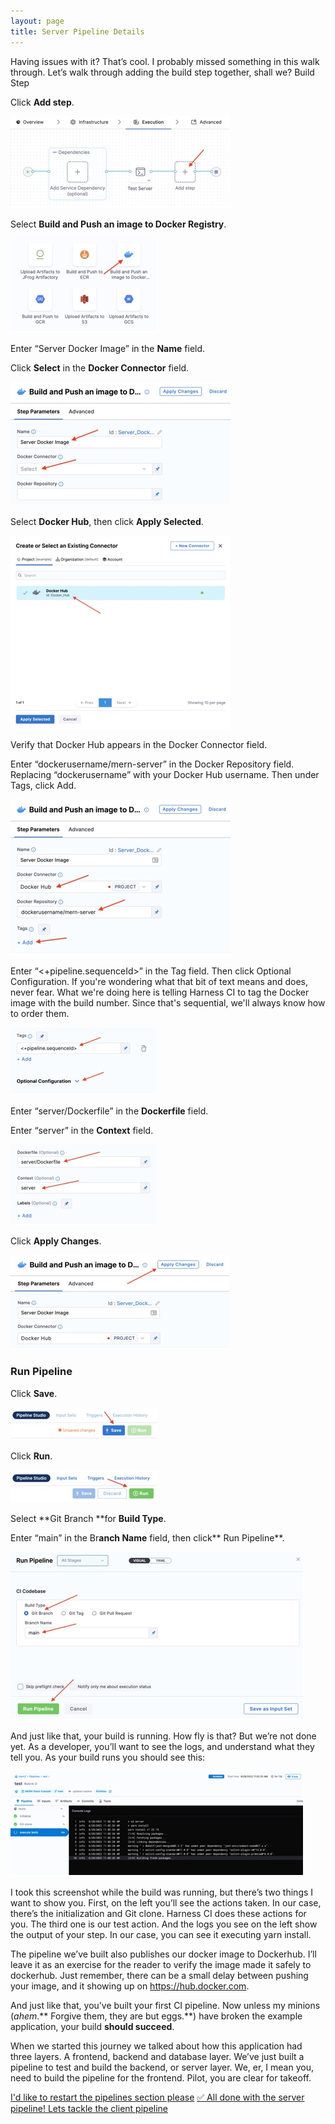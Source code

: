 ```yaml
---
layout: page
title: Server Pipeline Details
---
```


Having issues with it? That’s cool. I probably missed something in this walk through. Let’s walk through adding the build step together, shall we? 
Build Step

Click **Add step**.
 
![](../assets/images/image049.jpg)

Select **Build and Push an image to Docker Registry**.
 
![](../assets/images/image050.jpg)

Enter “Server Docker Image” in the **Name** field.

Click **Select** in the **Docker Connector** field.
 
![](../assets/images/image051.jpg)

Select **Docker Hub**, then click **Apply Selected**.
 
![](../assets/images/image052.jpg)

Verify that Docker Hub appears in the Docker Connector field.

Enter “dockerusername/mern-server” in the Docker Repository field. Replacing “dockerusername” with your Docker Hub username. Then under Tags, click Add.
 
![](../assets/images/image053.jpg)

Enter “<+pipeline.sequenceId>” in the Tag field. Then click Optional Configuration. If you're wondering what that bit of text means and does, never fear. What we're doing here is telling Harness CI to tag the Docker image with the build number. Since that's sequential, we'll always know how to order them.
 
![](../assets/images/image054.jpg)

Enter “server/Dockerfile” in the **Dockerfile** field.

Enter “server” in the **Context** field.
 
![](../assets/images/image055.jpg)

Click **Apply Changes**.
 
![](../assets/images/image056.jpg)

### Run Pipeline

Click **Save**.
 
![](../assets/images/image057.jpg)

Click **Run**.
 
![](../assets/images/image058.jpg)

Select **Git Branch **for **Build Type**.

Enter “main” in the Br**anch Name** field, then click** Run Pipeline**.
 
![](../assets/images/image059.jpg)

And just like that, your build is running. How fly is that? But we’re not done yet. As a developer, you’ll want to see the logs, and understand what they tell you. As your build runs you should see this:
 
![](../assets/images/image060.jpg)

I took this screenshot while the build was running, but there’s two things I want to show you. First, on the left you’ll see the actions taken. In our case, there’s the initialization and Git clone. Harness CI does these actions for you. The third one is our test action. And the logs you see on the left show the output of your step. In our case, you can see it executing yarn install. 

The pipeline we’ve built also publishes our docker image to Dockerhub. I’ll leave it as an exercise for the reader to verify the image made it safely to dockerhub. Just remember, there can be a small delay between pushing your image, and it showing up on https://hub.docker.com. 

And just like that, you’ve built your first CI pipeline. Now unless my minions (*ahem*.** Forgive them, they are but eggs.**) have broken the example application, your build **should succeed**. 
 
When we started this journey we talked about how this application had three layers. A frontend, backend and database layer. We’ve just built a pipeline to test and build the backend, or server layer. We, er, I mean you, need to build the pipeline for the frontend. Pilot, you are clear for takeoff.

<a class="btn btn-primary" href="../Pipelines/pipelinesIntroduction">I'd like to restart the pipelines section please</a>
<a class="btn btn-primary" href="../Pipelines/clientIntroduction">✅ All done with the server pipeline! Lets tackle the client pipeline</a>
